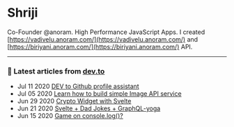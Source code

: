 <meta property="og:image" content="https://widget.anoram.com/socialshare.jpg">
<meta property="og:description" content="High Performance JavaScript Apps">
<meta property="og:title" content="Shriji Kondan">
<meta property="og:url" content="https://shriji.xyz">
<meta property="og:type" content="website">
<meta name="twitter:card" content="summary_large_image">
<meta name="twitter:creator" content="@shriji">
<meta name="twitter:url" content="https://shriji.xyz">
<meta name="twitter:title" content="High Performance JavaScript Apps">
<meta name="twitter:description" content="Shriji Kondan">
<meta name="twitter:image" content="https://widget.anoram.com/twshare.jpg">

<meta name="Description" content="Shriji Kondan">

# Shriji
Co-Founder @anoram. High Performance JavaScript Apps. I created [https://vadivelu.anoram.com/](https://vadivelu.anoram.com/) and [https://biriyani.anoram.com/](https://biriyani.anoram.com/) API.
<hr>

### 📝 Latest articles from [dev.to](https://dev.to/shriji)


* Jul 11 2020 [DEV to Github profile assistant](https://dev.to/shriji/dev-to-github-profile-assistant-p8f) 
* Jul 05 2020 [Learn how to build simple Image API service](https://dev.to/shriji/learn-how-to-build-simple-image-api-service-92b) 
* Jun 29 2020 [Crypto Widget with Svelte](https://dev.to/shriji/crypto-widget-with-svelte-28h0) 
* Jun 21 2020 [Svelte + Dad Jokes + GraphQL-yoga](https://dev.to/shriji/svelte-dad-jokes-graphql-yoga-433i) 
* Jun 15 2020 [Game on console.log()?](https://dev.to/shriji/game-on-console-log-5cbk) 







<!--
**peopledrivemecrazy/peopledrivemecrazy** is a ✨ _special_ ✨ repository because its `README.md` (this file) appears on your GitHub profile.
[![GGWP](https://img.shields.io/badge/GG-WP-crimson.svg)](https://shriji.xyz/)
Here are some ideas to get you started:

- 🔭 I’m currently working on ...
- 🌱 I’m currently learning ...
- 👯 I’m looking to collaborate on ...
- 🤔 I’m looking for help with ...
- 💬 Ask me about ...
- 📫 How to reach me: ...
- 😄 Pronouns: ...
- ⚡ Fun fact: ...
-->


